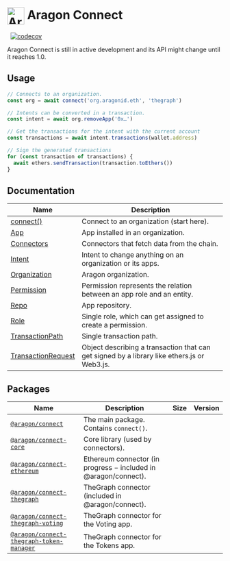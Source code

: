 # <img width="40" style="vertical-align:middle" src="https://user-images.githubusercontent.com/36158/85041270-9bbd6680-b181-11ea-9dbd-0871289b63f8.png" alt="Aragon Connect"> Aragon Connect

[<img src="https://img.shields.io/github/package-json/v/aragon/connect?label=npm" alt="" />](https://www.npmjs.com/package/@aragon/connect) [<img src="https://img.shields.io/bundlephobia/minzip/@aragon/connect" alt="" />](https://bundlephobia.com/result?p=@aragon/connect) [![codecov](https://codecov.io/gh/aragon/connect/branch/master/graph/badge.svg)](https://codecov.io/gh/aragon/connect)

Aragon Connect is still in active development and its API might change until it reaches 1.0.

## Usage

```js
// Connects to an organization.
const org = await connect('org.aragonid.eth', 'thegraph')

// Intents can be converted in a transaction.
const intent = await org.removeApp('0x…')

// Get the transactions for the intent with the current account
const transactions = await intent.transactions(wallet.address)

// Sign the generated transactions
for (const transaction of transactions) {
  await ethers.sendTransaction(transaction.toEthers())
}
```

## Documentation

| Name                                                  | Description                                                                                 |
| ----------------------------------------------------- | ------------------------------------------------------------------------------------------- |
| [connect()](docs/api/connect.md)                      | Connect to an organization (start here).                                                    |
| [App](docs/api/app.md)                                | App installed in an organization.                                                           |
| [Connectors](docs/api/connectors.md)                  | Connectors that fetch data from the chain.                                                  |
| [Intent](docs/api/intent.md)                          | Intent to change anything on an organization or its apps.                                   |
| [Organization](docs/api/organization.md)              | Aragon organization.                                                                        |
| [Permission](docs/api/permission.md)                  | Permission represents the relation between an app role and an entity.                       |
| [Repo](docs/api/repo.md)                              | App repository.                                                                             |
| [Role](docs/api/role.md)                              | Single role, which can get assigned to create a permission.                                 |
| [TransactionPath](docs/api/transaction-path.md)       | Single transaction path.                                                                    |
| [TransactionRequest](docs/api/transaction-request.md) | Object describing a transaction that can get signed by a library like ethers.js or Web3.js. |

## Packages

| Name                                                                                | Description                                                     | Size                                                                                                                                                                               | Version                                                                                                                                                            |
| ----------------------------------------------------------------------------------- | --------------------------------------------------------------- | ---------------------------------------------------------------------------------------------------------------------------------------------------------------------------------- | ------------------------------------------------------------------------------------------------------------------------------------------------------------------ |
| [`@aragon/connect`](packages/connect)                                               | The main package. Contains `connect()`.                         | [<img src="https://img.shields.io/bundlephobia/minzip/@aragon/connect" alt="" />](https://bundlephobia.com/result?p=@aragon/connect)                                               | [<img src="https://img.shields.io/github/package-json/v/aragon/connect?label=npm" alt="" />](https://www.npmjs.com/package/@aragon/connect)                        |
| [`@aragon/connect-core`](packages/connect-core)                                     | Core library (used by connectors).                              | [<img src="https://img.shields.io/bundlephobia/minzip/@aragon/connect-core" alt="" />](https://bundlephobia.com/result?p=@aragon/connect-core)                                     | [<img src="https://img.shields.io/github/package-json/v/aragon/connect?label=npm" alt="" />](https://www.npmjs.com/package/@aragon/connect-core)                   |
| [`@aragon/connect-ethereum`](packages/connect-ethereum)                             | Ethereum connector (in progress − included in @aragon/connect). | [<img src="https://img.shields.io/bundlephobia/minzip/@aragon/connect-ethereum" alt="" />](https://bundlephobia.com/result?p=@aragon/connect-ethereum)                             | [<img src="https://img.shields.io/github/package-json/v/aragon/connect?label=npm" alt="" />](https://www.npmjs.com/package/@aragon/connect-ethereum)               |
| [`@aragon/connect-thegraph`](packages/connect-thegraph)                             | TheGraph connector (included in @aragon/connect).               | [<img src="https://img.shields.io/bundlephobia/minzip/@aragon/connect-thegraph" alt="" />](https://bundlephobia.com/result?p=@aragon/connect-thegraph)                             | [<img src="https://img.shields.io/github/package-json/v/aragon/connect?label=npm" alt="" />](https://www.npmjs.com/package/@aragon/connect-thegraph)               |
| [`@aragon/connect-thegraph-voting`](packages/connect-thegraph-voting)               | TheGraph connector for the Voting app.                          | [<img src="https://img.shields.io/bundlephobia/minzip/@aragon/connect-thegraph-voting" alt="" />](https://bundlephobia.com/result?p=@aragon/connect-thegraph-voting)               | [<img src="https://img.shields.io/github/package-json/v/aragon/connect?label=npm" alt="" />](https://www.npmjs.com/package/@aragon/connect-thegraph-voting)        |
| [`@aragon/connect-thegraph-token-manager`](packages/connect-thegraph-token-manager) | TheGraph connector for the Tokens app.                          | [<img src="https://img.shields.io/bundlephobia/minzip/@aragon/connect-thegraph-token-manager" alt="" />](https://bundlephobia.com/result?p=@aragon/connect-thegraph-token-manager) | [<img src="https://img.shields.io/github/package-json/v/aragon/connect?label=npm" alt="" />](https://www.npmjs.com/package/@aragon/connect-thegraph-token-manager) |
